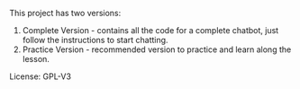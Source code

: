 This project has two versions:

1. Complete Version - contains all the code for a complete chatbot, just follow the instructions to start chatting.
2. Practice Version - recommended version to practice and learn along the lesson.

License: GPL-V3